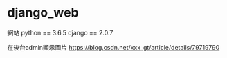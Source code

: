 # django_web
網站
python == 3.6.5
django == 2.0.7

在後台admin顯示圖片
https://blog.csdn.net/xxx_gt/article/details/79719790
